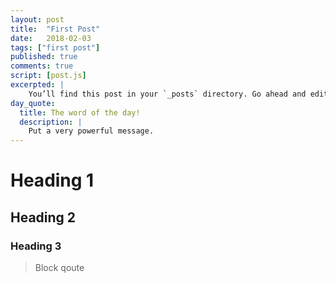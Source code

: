 ```yaml
---
layout: post
title:  "First Post"
date:   2018-02-03
tags: ["first post"]
published: true
comments: true
script: [post.js]
excerpted: |
    You’ll find this post in your `_posts` directory. Go ahead and edit it and re-build the site ...
day_quote:
  title: The word of the day!
  description: |
    Put a very powerful message.
---
```


# Heading 1

## Heading 2

### Heading 3

> Block qoute



